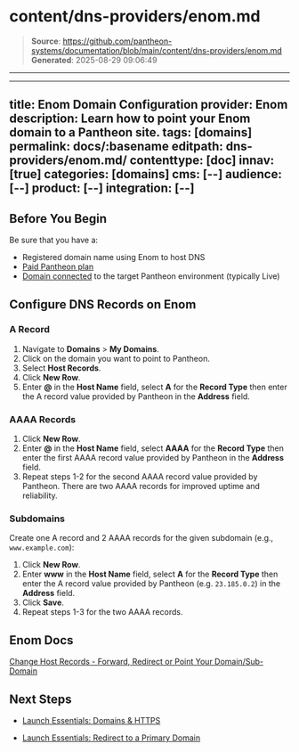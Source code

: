 # content/dns-providers/enom.md

> **Source**: https://github.com/pantheon-systems/documentation/blob/main/content/dns-providers/enom.md
> **Generated**: 2025-08-29 09:06:49

---

---
title: Enom Domain Configuration
provider: Enom
description: Learn how to point your Enom domain to a Pantheon site.
tags: [domains]
permalink: docs/:basename
editpath: dns-providers/enom.md/
contenttype: [doc]
innav: [true]
categories: [domains]
cms: [--]
audience: [--]
product: [--]
integration: [--]
---
## Before You Begin
Be sure that you have a:

- Registered domain name using Enom to host DNS
- [Paid Pantheon plan](/guides/launch/plans)
- [Domain connected](/guides/launch/domains) to the target Pantheon environment (typically Live)

## Configure DNS Records on Enom

### A Record
1. Navigate to **Domains** > **My Domains**.
2. Click on the domain you want to point to Pantheon.
3. Select **Host Records**.
4. Click **New Row**.
5. Enter **@** in the **Host Name** field, select **A** for the **Record Type** then enter the A record value provided by Pantheon in the **Address** field.

### AAAA Records
1. Click **New Row**.
2. Enter **@** in the **Host Name** field, select **AAAA** for the **Record Type** then enter the first AAAA record value provided by Pantheon in the **Address** field.
3. Repeat steps 1-2 for the second AAAA record value provided by Pantheon. There are two AAAA records for improved uptime and reliability.

### Subdomains
Create one A record and 2 AAAA records for the given subdomain (e.g., `www.example.com`):

1. Click **New Row**.
2. Enter **www** in the **Host Name** field, select **A** for the **Record Type** then enter the A record value provided by Pantheon (e.g. `23.185.0.2`) in the **Address** field.
3. Click **Save**.
5. Repeat steps 1-3 for the two AAAA records.


## Enom Docs

[Change Host Records - Forward, Redirect or Point Your Domain/Sub-Domain](https://help.enom.com/hc/en-us/articles/115000474012-Managing-DNS-host-records)

## Next Steps

* [Launch Essentials: Domains & HTTPS](/guides/launch/domains)

* [Launch Essentials: Redirect to a Primary Domain](/guides/launch/redirects)
